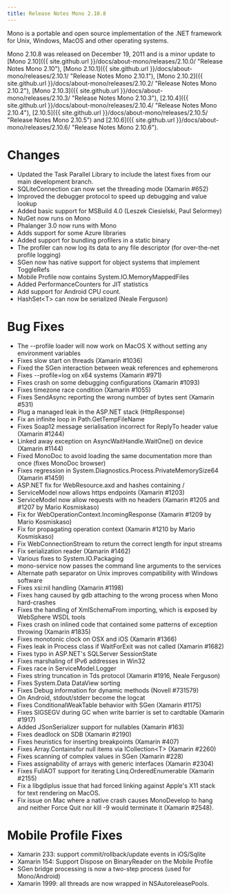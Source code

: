```yaml
---
title: Release Notes Mono 2.10.8
---
```


Mono is a portable and open source implementation of the .NET framework for Unix, Windows, MacOS and other operating systems.

Mono 2.10.8 was released on December 19, 2011 and is a minor update to [Mono 2.10]({{ site.github.url }}/docs/about-mono/releases/2.10.0/ "Release Notes Mono 2.10"), [Mono 2.10.1]({{ site.github.url }}/docs/about-mono/releases/2.10.1/ "Release Notes Mono 2.10.1"), [Mono 2.10.2]({{ site.github.url }}/docs/about-mono/releases/2.10.2/ "Release Notes Mono 2.10.2"), [Mono 2.10.3]({{ site.github.url }}/docs/about-mono/releases/2.10.3/ "Release Notes Mono 2.10.3"), [2.10.4]({{ site.github.url }}/docs/about-mono/releases/2.10.4/ "Release Notes Mono 2.10.4"), [2.10.5]({{ site.github.url }}/docs/about-mono/releases/2.10.5/ "Release Notes Mono 2.10.5") and [2.10.6]({{ site.github.url }}/docs/about-mono/releases/2.10.6/ "Release Notes Mono 2.10.6").

Changes
=======

-   Updated the Task Parallel Library to include the latest fixes from our main development branch.
-   SQLiteConnection can now set the threading mode (Xamarin \#652)
-   Improved the debugger protocol to speed up debugging and value lookup
-   Added basic support for MSBuild 4.0 (Leszek Ciesielski, Paul Selormey)
-   NuGet now runs on Mono
-   Phalanger 3.0 now runs with Mono
-   Adds support for some Azure libraries
-   Added support for bundling profilers in a static binary
-   The profiler can now log its data to any file descriptor (for over-the-net profile logging)
-   SGen now has native support for object systems that implement ToggleRefs
-   Mobile Profile now contains System.IO.MemoryMappedFiles
-   Added PerformanceCounters for JIT statistics
-   Add support for Android CPU count.
-   HashSet\<T\> can now be serialized (Neale Ferguson)

Bug Fixes
=========

-   The --profile loader will now work on MacOS X without setting any environment variables
-   Fixes slow start on threads (Xamarin \#1036)
-   Fixed the SGen interaction between weak references and ephemerons
-   Fixes --profile=log on x64 systems (Xamarin \#971)
-   Fixes crash on some debugging configurations (Xamarin \#1093)
-   Fixes timezone race condition (Xamarin \#1055)
-   Fixes SendAsync reporting the wrong number of bytes sent (Xamarin \#531)
-   Plug a managed leak in the ASP.NET stack (HttpResponse)
-   Fix an infinite loop in Path.GetTempFileName
-   Fixes Soap12 message serialisation incorrect for ReplyTo header value (Xamarin \#1244)
-   Linked away exception on AsyncWaitHandle.WaitOne() on device (Xamarin \#1144)
-   Fixed MonoDoc to avoid loading the same documentation more than once (fixes MonoDoc browser)
-   Fixes regression in System.Diagnostics.Process.PrivateMemorySize64 (Xamarin \#1459)
-   ASP.NET fix for WebResource.axd and hashes containing /
-   ServiceModel now allows https endpoints (Xamarin \#1203)
-   ServiceModel now allow requests with no headers (Xamarin \#1205 and \#1207 by Mario Kosmiskaso)
-   Fix for WebOperationContext.IncomingResponse (Xamarin \#1209 by Mario Kosmiskaso)
-   Fix for propagating operation context (Xamarin \#1210 by Mario Kosmiskaso)
-   Fix WebConnectionStream to return the correct length for input streams
-   Fix serialization reader (Xamarin \#1462)
-   Various fixes to System.IO.Packaging
-   mono-service now passes the command line arguments to the services
-   Alternate path separator on Unix improves compatibility with Windows software
-   Fixes xsi:nil handling (Xamarin \#1198)
-   Fixes hang caused by gdb attaching to the wrong process when Mono hard-crashes
-   Fixes the handling of XmlSchemaFrom importing, which is exposed by WebSphere WSDL tools
-   Fixes crash on inlined code that contained some patterns of exception throwing (Xamarin \#1835)
-   Fixes monotonic clock on OSX and iOS (Xamarin \#1366)
-   Fixes leak in Process class if WaitForExit was not called (Xamarin \#1682)
-   Fixes typo in ASP.NET's SQLServer SessionState
-   Fixes marshaling of IPv6 addresses in Win32
-   Fixes race in ServiceModel.Logger
-   Fixes string truncation in Tds protocol (Xamarin \#1916, Neale Ferguson)
-   Fixes System.Data DataView sorting
-   Fixes Debug information for dynamic methods (Novell \#731579)
-   On Android, stdout/stderr become the logcat
-   Fixes ConditionalWeakTable behavior with SGen (Xamarin \#1175)
-   Fixes SIGSEGV during GC when write barrier is set to cardtable (Xamarin \#1917)
-   Added JSonSerializer support for nullables (Xamarin \#163)
-   Fixes deadlock on SDB (Xamarin \#2190)
-   Fixes heuristics for inserting breakpoints (Xamarin \#407)
-   Fixes Array.Containsfor null items via ICollection\<T\> (Xamarin \#2260)
-   Fixes scanning of complex values in SGen (Xamarin \#228)
-   Fixes assignability of arrays with generic interfaces (Xamarin \#2304)
-   Fixes FullAOT support for iterating Linq.OrderedEnumerable (Xamarin \#2155)
-   Fix a libgdiplus issue that had forced linking against Apple's X11 stack for text rendering on MacOS.
-   Fix issue on Mac where a native crash causes MonoDevelop to hang and neither Force Quit nor kill -9 would terminate it (Xamarin \#2548).

Mobile Profile Fixes
====================

-   Xamarin 233: support commit/rollback/update events in iOS/Sqlite
-   Xamarin 154: Support Dispose on BinaryReader on the Mobile Profile
-   SGen bridge processing is now a two-step process (used for Mono/Android)
-   Xamarin 1999: all threads are now wrapped in NSAutoreleasePools.


